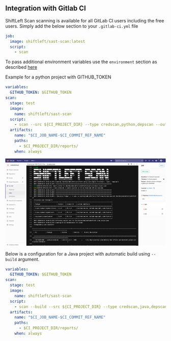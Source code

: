 ## Integration with Gitlab CI

ShiftLeft Scan scanning is available for all GitLab CI users including the free users. Simply add the below section to your `.gitlab-ci.yml` file

```yaml
job:
  image: shiftleft/sast-scan:latest
  script:
    - scan
```

To pass additional environment variables use the `environment` section as described [here](https://docs.gitlab.com/ee/ci/variables/where_variables_can_be_used.html)

Example for a python project with GITHUB_TOKEN

```yaml
variables:
  GITHUB_TOKEN: $GITHUB_TOKEN
scan:
  stage: test
  image:
    name: shiftleft/sast-scan
  script:
    - scan --src ${CI_PROJECT_DIR} --type credscan,python,depscan --out_dir ${CI_PROJECT_DIR}/reports
  artifacts:
    name: "$CI_JOB_NAME-$CI_COMMIT_REF_NAME"
    paths:
      - $CI_PROJECT_DIR/reports/
    when: always
```

![GitLab CI Example](img/gitlab-ci.png)

Below is a configuration for a Java project with automatic build using `--build` argument.

```yaml
variables:
  GITHUB_TOKEN: $GITHUB_TOKEN
scan:
  stage: test
  image:
    name: shiftleft/sast-scan
  script:
    - scan --build --src ${CI_PROJECT_DIR} --type credscan,java,depscan --out_dir ${CI_PROJECT_DIR}/reports
  artifacts:
    name: "$CI_JOB_NAME-$CI_COMMIT_REF_NAME"
    paths:
      - $CI_PROJECT_DIR/reports/
    when: always
```
